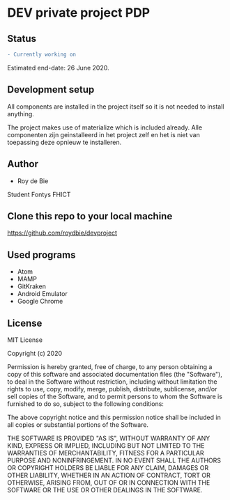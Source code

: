 # DEV private project PDP

## Status
```diff
- Currently working on
```

Estimated end-date: 26 June 2020.

## Development setup

All components are installed in the project itself so it is not needed to install anything.

The project makes use of materialize which is included already.
Alle componenten zijn geinstalleerd in het project zelf en het is niet van toepassing deze opnieuw te installeren.

## Author

* Roy de Bie

Student Fontys FHICT



## Clone this repo to your local machine
https://github.com/roydbie/devproject

## Used programs
* Atom
* MAMP
* GitKraken
* Android Emulator
* Google Chrome

## License

MIT License

Copyright (c) 2020

Permission is hereby granted, free of charge, to any person obtaining a copy
of this software and associated documentation files (the "Software"), to deal
in the Software without restriction, including without limitation the rights
to use, copy, modify, merge, publish, distribute, sublicense, and/or sell
copies of the Software, and to permit persons to whom the Software is
furnished to do so, subject to the following conditions:

The above copyright notice and this permission notice shall be included in all
copies or substantial portions of the Software.

THE SOFTWARE IS PROVIDED "AS IS", WITHOUT WARRANTY OF ANY KIND, EXPRESS OR
IMPLIED, INCLUDING BUT NOT LIMITED TO THE WARRANTIES OF MERCHANTABILITY,
FITNESS FOR A PARTICULAR PURPOSE AND NONINFRINGEMENT. IN NO EVENT SHALL THE
AUTHORS OR COPYRIGHT HOLDERS BE LIABLE FOR ANY CLAIM, DAMAGES OR OTHER
LIABILITY, WHETHER IN AN ACTION OF CONTRACT, TORT OR OTHERWISE, ARISING FROM,
OUT OF OR IN CONNECTION WITH THE SOFTWARE OR THE USE OR OTHER DEALINGS IN THE
SOFTWARE.
